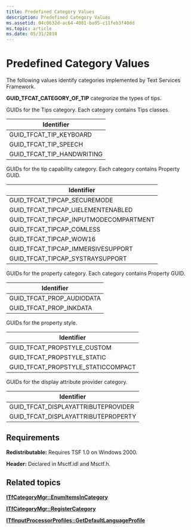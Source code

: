 ```yaml
---
title: Predefined Category Values
description: Predefined Category Values
ms.assetid: 04c0632d-ac64-4081-ba95-c11feb3f40dd
ms.topic: article
ms.date: 05/31/2018
---
```


# Predefined Category Values

The following values identify categories implemented by Text Services Framework.

**GUID_TFCAT_CATEGORY_OF_TIP** categrorize the types of tips.

GUIDs for the Tips category. Each category contains Tips classes.

|  Identifier                |
|----------------------------|
| GUID_TFCAT_TIP_KEYBOARD    |
| GUID_TFCAT_TIP_SPEECH      |
| GUID_TFCAT_TIP_HANDWRITING |

GUIDs for the tip capability category. Each category contains Property GUID.

|  Identifier                            |
|----------------------------------------|
| GUID_TFCAT_TIPCAP_SECUREMODE           |
| GUID_TFCAT_TIPCAP_UIELEMENTENABLED     |
| GUID_TFCAT_TIPCAP_INPUTMODECOMPARTMENT |
| GUID_TFCAT_TIPCAP_COMLESS              |
| GUID_TFCAT_TIPCAP_WOW16                |
| GUID_TFCAT_TIPCAP_IMMERSIVESUPPORT     |
| GUID_TFCAT_TIPCAP_SYSTRAYSUPPORT       |

GUIDs for the property category. Each category contains Property GUID.

|  Identifier               |
|---------------------------|
| GUID_TFCAT_PROP_AUDIODATA |
| GUID_TFCAT_PROP_INKDATA   |

GUIDs for the property style.

|  Identifier                        |
|------------------------------------|
| GUID_TFCAT_PROPSTYLE_CUSTOM        |
| GUID_TFCAT_PROPSTYLE_STATIC        |
| GUID_TFCAT_PROPSTYLE_STATICCOMPACT |

GUIDs for the display attribute provider category.

|  Identifier                         |
|-------------------------------------|
| GUID_TFCAT_DISPLAYATTRIBUTEPROVIDER |
| GUID_TFCAT_DISPLAYATTRIBUTEPROPERTY |

## Requirements

**Redistributable:** Requires TSF 1.0 on Windows 2000.

**Header:** Declared in Msctf.idl and Msctf.h.

## Related topics

<dl> <dt>

[**ITfCategoryMgr::EnumItemsInCategory**](/windows/desktop/api/Msctf/nf-msctf-itfcategorymgr-enumitemsincategory)
</dt> <dt>

[**ITfCategoryMgr::RegisterCategory**](/windows/desktop/api/Msctf/nf-msctf-itfcategorymgr-registercategory)
</dt> <dt>

[**ITfInputProcessorProfiles::GetDefaultLanguageProfile**](/windows/desktop/api/Msctf/nf-msctf-itfinputprocessorprofiles-getdefaultlanguageprofile)
</dt> </dl>

 

 




